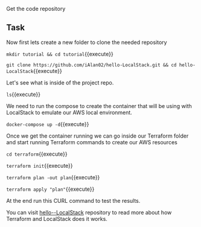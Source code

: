 Get the code repository

## Task

Now first lets create a new folder to clone the needed repository

`mkdir tutorial && cd tutorial`{{execute}}

`git clone https://github.com/iAlan02/hello-LocalStack.git && cd hello-LocalStack`{{execute}}

Let's see what is inside of the project repo.

`ls`{{execute}}

We need to run the compose to create the container that will be using with LocalStack to emulate our AWS local environment.

`docker-compose up -d`{{execute}}

Once we get the container running we can go inside our Terraform folder and start running Terraform commands to create our AWS resources

`cd terraform`{{execute}}

`terraform init`{{execute}}

`terraform plan -out plan`{{execute}}

`terraform apply "plan"`{{execute}}

At the end run this CURL command to test the results.

You can visit [hello--LocalStack](https://github.com/iAlan02/hello-LocalStack) repository to read more about how Terraform and LocalStack does it works.